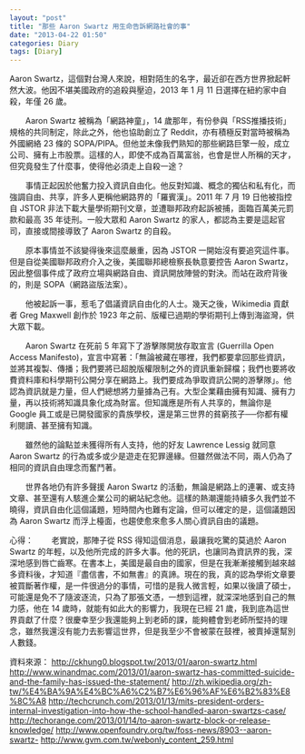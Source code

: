 ```yaml
---
layout: "post"
title: "那些 Aaron Swartz 用生命告訴網路社會的事"
date: "2013-04-22 01:50"
categories: Diary
tags: [Diary]
---
```


Aaron Swartz，這個對台灣人來說，相對陌生的名字，最近卻在西方世界掀起軒然大波。他因不堪美國政府的追殺與壓迫，2013 年 1 月 11 日選擇在紐約家中自殺，年僅 26 歲。

　　Aaron Swartz 被稱為「網路神童」，14 歲那年，有份參與「RSS推播技術」規格的共同制定，除此之外，他也協助創立了 Reddit，亦有積極反對當時被稱為外國網絡 23 條的 SOPA/PIPA。但他並未像我們熟知的那些網路巨擎一般，成立公司、擁有上市股票。這樣的人，即使不成為百萬富翁，也會是世人所稱的天才，但究竟發生了什麼事，使得他必須走上自殺一途？

　　事情正起因於他奮力投入資訊自由化。他反對知識、概念的獨佔和私有化，而強調自由、共享，許多人更稱他網路界的「羅賓漢」。2011 年 7 月 19 日他被指控自 JSTOR 非法下載大量學術期刊文章，並遭聯邦政府起訴被捕，面臨百萬美元罰款和最高 35 年徒刑。一般大眾和 Aaron Swartz 的家人，都認為主要是這起官司，直接或間接導致了 Aaron Swartz 的自殺。

　　原本事情並不該變得後來這麼嚴重，因為 JSTOR 一開始沒有要追究這件事。但是自從美國聯邦政府介入之後，美國聯邦總檢察長執意要控告 Aaron Swartz，因此整個事件成了政府立場與網路自由、資訊開放陣營的對決。而站在政府背後的，則是 SOPA（網路盜版法案）。

　　他被起訴一事，惹毛了倡議資訊自由化的人士。幾天之後，Wikimedia 貢獻者 Greg Maxwell 創作於 1923 年之前、版權已過期的學術期刊上傳到海盜灣，供大眾下載。

　　Aaron Swartz 在死前 5 年寫下了游擊隊開放存取宣言 (Guerrilla Open Access Manifesto)，宣言中寫著：「無論被藏在哪裡，我們都要拿回那些資訊，並將其複製、傳播；我們要將已超脫版權限制之外的資訊重新歸檔；我們也要將收費資料庫和科學期刊公開分享在網路上。我們要成為爭取資訊公開的游擊隊」。他認為資訊就是力量，但人們總想將力量據為己有。大型企業藉由擁有知識、擁有力量，再以技術將知識具象化成為財富。但知識應是所有人共享的，無論你是 Google 員工或是已開發國家的貴族學校，還是第三世界的貧窮孩子──你都有權利閱讀、甚至擁有知識。

　　雖然他的論點並未獲得所有人支持，他的好友 Lawrence Lessig 就同意 Aaron Swartz 的行為或多或少是遊走在犯罪邊緣。但雖然做法不同，兩人仍為了相同的資訊自由理念而奮鬥著。

　　世界各地仍有許多聲援 Aaron Swartz 的活動，無論是網路上的連署、或支持文章、甚至還有人駭進企業公司的網站紀念他。這樣的熱潮還能持續多久我們並不曉得，資訊自由化這個議題，短時間內也難有定論，但可以確定的是，這個議題因為 Aaron Swartz 而浮上檯面，也趨使愈來愈多人關心資訊自由的議題。

心得：
　　老實說，那陣子從 RSS 得知這個消息，最讓我吃驚的莫過於 Aaron Swartz 的年輕，以及他所完成的許多大事。他的死訊，也讓同為資訊界的我，深深地感到唇亡齒寒。在書本上，美國是最自由的國家，但是在我漸漸接觸到越來越多資料後，才知道『盡信書，不如無書』的真諦。現在的我，真的認為學術文章要被買斷著作權，是一件很過分的事情，可惜的是我人微言輕，如果以後讀了碩士，可能還是免不了隨波逐流，只為了那張文憑，一想到這裡，就深深地感到自己的無力感，他在 14 歲時，就能有如此大的影響力，我現在已經 21 歲，我到底為這世界貢獻了什麼？很慶幸至少我還能夠上到老師的課，能夠體會到老師所堅持的理念，雖然我還沒有能力去影響這世界，但是我至少不會被蒙在鼓裡，被賣掉還幫別人數錢。

資料來源：
<http://ckhung0.blogspot.tw/2013/01/aaron-swartz.html>
<http://www.winandmac.com/2013/01/aaron-swartz-has-committed-suicide-and-the-family-has-issued-the-statement/>
<http://zh.wikipedia.org/zh-tw/%E4%BA%9A%E4%BC%A6%C2%B7%E6%96%AF%E6%B2%83%E8%8C%A8>
<http://techcrunch.com/2013/01/13/mits-president-orders-internal-investigation-into-how-the-school-handled-aaron-swartzs-case/>
<http://techorange.com/2013/01/14/to-aaron-swartz-block-or-release-knowledge/>
<http://www.openfoundry.org/tw/foss-news/8903--aaron-swartz->
<http://www.gvm.com.tw/webonly_content_259.html>
